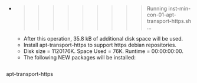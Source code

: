 * >>>>>>>>> Running inst-min-con-01-apt-transport-https.sh ...
  * After this operation, 35.8 kB of additional disk space will be used.
  * Install apt-transport-https to support https debian repositories.
  * Disk size = 1120176K. Space Used = 76K. Runtime = 00:00:00:00.
  * The following NEW packages will be installed:
  ```bash
apt-transport-https
  ```
